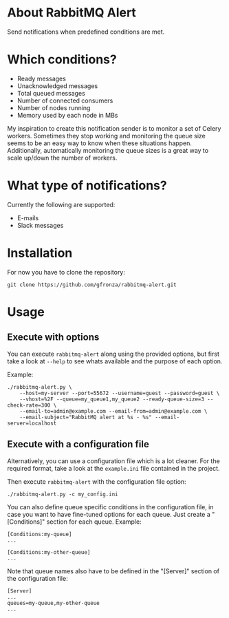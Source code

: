 About RabbitMQ Alert
====================

Send notifications when predefined conditions are met.

Which conditions?
=================

- Ready messages
- Unacknowledged messages
- Total queued messages
- Number of connected consumers
- Number of nodes running
- Memory used by each node in MBs

My inspiration to create this notification sender is to monitor a set of Celery workers. Sometimes they stop working and monitoring
the queue size seems to be an easy way to know when these situations happen. Additionally, automatically monitoring the queue sizes
is a great way to scale up/down the number of workers.

What type of notifications?
===========================

Currently the following are supported:

- E-mails
- Slack messages

Installation
============

For now you have to clone the repository:

```
git clone https://github.com/gfronza/rabbitmq-alert.git
```

Usage
=====

Execute with options
--------------------

You can execute ```rabbitmq-alert``` along using the provided options, but first take a look at ```--help``` to see whats available
and the purpose of each option.

Example:

```
./rabbitmq-alert.py \
    --host=my-server --port=55672 --username=guest --password=guest \
    --vhost=%2F --queue=my_queue1,my_queue2 --ready-queue-size=3 --check-rate=300 \
    --email-to=admin@example.com --email-from=admin@example.com \
    --email-subject="RabbitMQ alert at %s - %s" --email-server=localhost
```

Execute with a configuration file
---------------------------------

Alternatively, you can use a configuration file which is a lot cleaner. For the required format, take a look
at the ```example.ini``` file contained in the project.

Then execute ```rabbitmq-alert``` with the configuration file option:

```
./rabbitmq-alert.py -c my_config.ini
```

You can also define queue specific conditions in the configuration file, in case you want to have fine-tuned options for each queue.
Just create a "[Conditions]" section for each queue. Example:

```
[Conditions:my-queue]
...

[Conditions:my-other-queue]
...
```

Note that queue names also have to be defined in the "[Server]" section of the configuration file:

```
[Server]
...
queues=my-queue,my-other-queue
...
```
